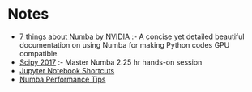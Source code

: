 # Notes 
* [7 things about Numba by NVIDIA](https://devblogs.nvidia.com/seven-things-numba/) :- A concise yet detailed beautiful documentation on using Numba for making Python codes GPU compatible.
* [Scipy 2017](https://www.youtube.com/watch?v=1AwG0T4gaO0) :- Master Numba 2:25 hr hands-on session 
* [Jupyter Notebook Shortcuts](https://www.dataquest.io/blog/jupyter-notebook-tips-tricks-shortcuts/)
* [Numba Performance Tips](https://numba.pydata.org/numba-doc/latest/user/performance-tips.html)
